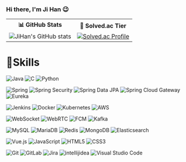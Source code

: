 ### Hi there, I'm Ji Han 😉

<table>
  <tr>
    <th>📊 GitHub Stats</th>
    <th>🌱 Solved.ac Tier</th>
  </tr>
  <tr>
    <td>
      <img src="https://github-readme-stats.vercel.app/api?username=wlgks7460&show_icons=true&theme=cobalt2" alt="JiHan's GitHub stats"/>
    </td>
    <td>
      <a href="https://solved.ac/wlgks7460">
        <img src="http://mazassumnida.wtf/api/v2/generate_badge?boj=wlgks7460" alt="Solved.ac Profile"/>
      </a>
    </td>
  </tr>
</table>

# 💪Skills

![Java](https://img.shields.io/badge/Java-007396.svg?&style=for-the-badge&logo=OpenJDK&logoColor=white)
![C](https://img.shields.io/badge/C-A8B9CC.svg?&style=for-the-badge&logo=C&logoColor=white)
![Python](https://img.shields.io/badge/Python-3776AB.svg?&style=for-the-badge&logo=Python&logoColor=white)


![Spring](https://img.shields.io/badge/Spring-6DB33F.svg?&style=for-the-badge&logo=Spring&logoColor=white)
![Spring Security](https://img.shields.io/badge/Spring%20Security-6DB33F.svg?&style=for-the-badge&logo=Spring&logoColor=white)
![Spring Data JPA](https://img.shields.io/badge/Spring%20Data%20JPA-6DB33F.svg?&style=for-the-badge&logo=Spring&logoColor=white)
![Spring Cloud Gateway](https://img.shields.io/badge/Gateway-6DB33F?style=for-the-badge&logo=Spring&logoColor=white)
![Eureka](https://img.shields.io/badge/Eureka-6DB33F?style=for-the-badge&logo=Spring&logoColor=white)  

![Jenkins](https://img.shields.io/badge/Jenkins-D24939.svg?&style=for-the-badge&logo=Jenkins&logoColor=white)
![Docker](https://img.shields.io/badge/Docker-2496ED.svg?&style=for-the-badge&logo=Docker&logoColor=white)
![Kubernetes](https://img.shields.io/badge/Kubernetes-326CE5.svg?&style=for-the-badge&logo=Kubernetes&logoColor=white)
![AWS](https://img.shields.io/badge/AWS-232F3E.svg?&style=for-the-badge&logo=Amazon%20AWS&logoColor=white)  


![WebSocket](https://img.shields.io/badge/WebSocket-00B5E2.svg?&style=for-the-badge&logo=websocket&logoColor=white)
![WebRTC](https://img.shields.io/badge/WebRTC-333333.svg?&style=for-the-badge&logo=webrtc&logoColor=white)
![FCM](https://img.shields.io/badge/FCM-FFBC00.svg?&style=for-the-badge&logo=googlefirebase&logoColor=white)
![Kafka](https://img.shields.io/badge/Apache%20Kafka-231F20?style=for-the-badge&logo=apachekafka&logoColor=white)

![MySQL](https://img.shields.io/badge/MySQL-4479A1.svg?&style=for-the-badge&logo=mysql&logoColor=white)
![MariaDB](https://img.shields.io/badge/MariaDB-003545.svg?&style=for-the-badge&logo=mariadb&logoColor=white)
![Redis](https://img.shields.io/badge/Redis-DC382D.svg?&style=for-the-badge&logo=redis&logoColor=white)
![MongoDB](https://img.shields.io/badge/MongoDB-47A248.svg?&style=for-the-badge&logo=mongodb&logoColor=white)
![Elasticsearch](https://img.shields.io/badge/Elasticsearch-005571.svg?&style=for-the-badge&logo=elasticsearch&logoColor=white)

![Vue.js](https://img.shields.io/badge/Vue.js-4FC08D.svg?&style=for-the-badge&logo=Vue.js&logoColor=white)
![JavaScript](https://img.shields.io/badge/JavaScript-F7DF1E.svg?&style=for-the-badge&logo=JavaScript&logoColor=white)
![HTML5](https://img.shields.io/badge/HTML5-E34F26.svg?&style=for-the-badge&logo=HTML5&logoColor=white)
![CSS3](https://img.shields.io/badge/CSS3-1572B6.svg?&style=for-the-badge&logo=CSS3&logoColor=white)


![Git](https://img.shields.io/badge/Git-F05032.svg?&style=for-the-badge&logo=Git&logoColor=white)
![GitLab](https://img.shields.io/badge/GitLab-FCA121.svg?&style=for-the-badge&logo=GitLab&logoColor=white)
![Jira](https://img.shields.io/badge/Jira-0052CC.svg?&style=for-the-badge&logo=Jira&logoColor=white)
![intellijidea](https://img.shields.io/badge/intellijidea-000000.svg?&style=for-the-badge&logo=intellijidea&logoColor=white)
![Visual Studio Code](https://img.shields.io/badge/Visual%20Studio%20Code-007ACC.svg?&style=for-the-badge&logo=Visual%20Studio%20Code&logoColor=white)



<!--
**wlgks7460/wlgks7460** is a ✨ _special_ ✨ repository because its `README.md` (this file) appears on your GitHub profile.

Here are some ideas to get you started:

- 🔭 I’m currently working on ...
- 🌱 I’m currently learning ...
- 👯 I’m looking to collaborate on ...
- 🤔 I’m looking for help with ...
- 💬 Ask me about ...
- 📫 How to reach me: ...
- 😄 Pronouns: ...
- ⚡ Fun fact: ...
-->

